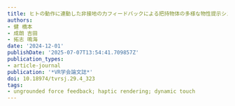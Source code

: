 ```yaml
---
title: ヒトの動作に連動した非接地の力フィードバックによる把持物体の多様な物性提示システム
authors:
- 健 橋本
- 成朗 吉田
- 拓志 鳴海
date: '2024-12-01'
publishDate: '2025-07-07T13:54:41.709857Z'
publication_types:
- article-journal
publication: '*VR学会論文誌*'
doi: 10.18974/tvrsj.29.4_323
tags:
- ungrounded force feedback; haptic rendering; dynamic touch
---
```

